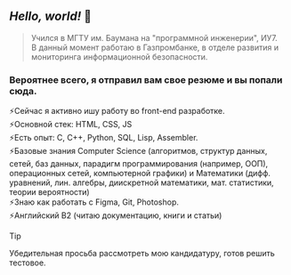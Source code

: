 ## *Hello, world!* 👋
> Учился в МГТУ им. Баумана на "программной инженерии", ИУ7. <br>
> В данный момент работаю в Газпромбанке, в отделе развития и мониторинга информационной безопасности.

### Вероятнее всего, я отправил вам свое резюме и вы попали сюда.
⚡Сейчас я активно ишу работу во front-end разработке.<br>
⚡Основной стек: HTML, CSS, JS<br>
⚡Есть опыт: C, C++, Python, SQL, Lisp, Assembler.<br>
⚡Базовые знания Computer Science (алгоритмов, структур данных, сетей, баз данных, парадигм программирования (например, ООП), операционных сетей, компьютерной графики) и Математики (дифф. уравнений, лин. алгебры, диискретной математики, мат. статистики, теории вероятности)<br>
⚡Знаю как работать с Figma, Git, Photoshop.<br>
⚡Английский B2 (читаю документацию, книги и статьи)

> [!TIP]
> Убедительная просьба рассмотреть мою кандидатуру, готов решить тестовое.
<!--
**trshmdo/trshmdo** is a ✨ _special_ ✨ repository because its `README.md` (this file) appears on your GitHub profile.

Here are some ideas to get you started:

- 🔭 I’m currently working on ...
- 🌱 I’m currently learning ...
- 👯 I’m looking to collaborate on ...
- 🤔 I’m looking for help with ...
- 💬 Ask me about ...
- 📫 How to reach me: ...
- 😄 Pronouns: ...
- ⚡ Fun fact: ...
-->
